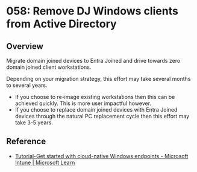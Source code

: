 # 058: Remove DJ Windows clients from Active Directory

## Overview

Migrate domain joined devices to Entra Joined and drive towards zero domain joined client workstations.

Depending on your migration strategy, this effort may take several months to several years.

- If you choose to re-image existing workstations then this can be achieved quickly. This is more user impactful however.
- If you choose to replace domain joined devices with Entra Joined devices through the natural PC replacement cycle then this effort may take 3-5 years.

## Reference

* [Tutorial-Get started with cloud-native Windows endpoints - Microsoft Intune | Microsoft Learn](https://aka.ms/GoAADJ)
